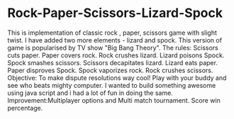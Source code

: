 # Rock-Paper-Scissors-Lizard-Spock
This is implementation of classic rock , paper, scissors game with slight twist. I have added two more elements - lizard and spock. This version of game is popularised by TV show "Big Bang Theory". The rules: Scissors cuts paper. Paper covers rock. Rock crushes lizard. Lizard poisons Spock. Spock smashes scissors. Scissors decapitates lizard. Lizard eats paper. Paper disproves Spock. Spock vaporizes rock. Rock crushes scissors.  Objective: To make dispute resolutions way cool!  Play with your buddy and see who beats mighty computer.  I wanted to build something awesome using java script and i had a lot of fun in doing the same.  Improvement:Multiplayer options and  Multi match tournament. Score win percentage.
